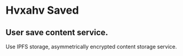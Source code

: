 # Hvxahv Saved

## User save content service.

Use IPFS storage, asymmetrically encrypted content storage service.

